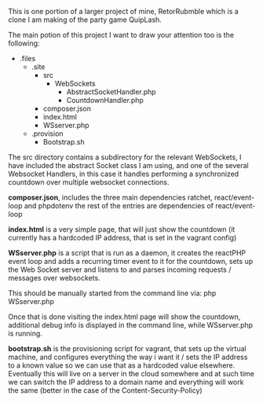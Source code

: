 This is one portion of a larger project of mine, RetorRubmble which is a clone I am making of the party game QuipLash. 

The main potion of this project I want to draw your attention too is the following:

* .files
  * .site
    * src
      * WebSockets
        * AbstractSocketHandler.php
        * CountdownHandler.php
    * composer.json
    * index.html
    * WSserver.php
  * .provision
    * Bootstrap.sh

The src directory contains a subdirectory for the relevant WebSockets, I have included the abstract Socket class I am using, and one of the several Websocket Handlers, in this case it handles performing a synchronized countdown over multiple websocket connections. 

**composer.json**, includes the three main dependencies ratchet, react/event-loop and phpdotenv the rest of the entries are dependencies of react/event-loop

**index.html** is a very simple page, that will just show the countdown (it currently has a hardcoded IP address, that is set in the vagrant config)

**WSserver.php** is a script that is run as a daemon, it creates the reactPHP event loop and adds a recurring timer event to it for the countdown, sets up the Web Socket server and listens to and parses incoming requests / messages over websockets.

This should be manually started from the command line via: php WSserver.php

Once that is done visiting the index.html page will show the countdown, additional debug info is displayed in the command line, while WSserver.php is running.

**bootstrap.sh** is the provisioning script for vagrant, that sets up the virtual machine, and configures everything the way i want it / sets the IP address to a known value so we can use that as a hardcoded value elsewhere. Eventually this will live on a server in the cloud somewhere and at such time we can switch the IP address to a domain name and everything will work the same (better in the case of the Content-Security-Policy)
